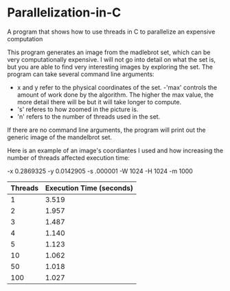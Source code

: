 # Parallelization-in-C
A program that shows how to use threads in C to parallelize an expensive computation 

This program generates an image from the madlebrot set, which can be very computationally expensive.
I will not go into detail on what the set is, but you are able to find very interesting images by exploring the set.
The program can take several command line arguments:
  - x and y refer to the physical coordinates of the set.
  -'max' controls the amount of work done by the algorithm. The higher the max value, the more detail there will be but it will take longer to compute.
  - 's' referes to how zoomed in the picture is.
  - 'n' refers to the number of threads used in the set.
 
 If there are no command line arguments, the program will print out the generic image of the mandelbrot set. 
 
 Here is an example of an image's coordiantes I used and how increasing the number of threads affected execution time:
 
 -x 0.2869325 -y 0.0142905 -s .000001 -W 1024 -H 1024 -m 1000

Threads | Execution Time (seconds)
--------|-----------------
1       | 3.519
2       | 1.957
3       | 1.487
4       | 1.140
5       | 1.123
10      | 1.062
50      | 1.018
100     | 1.027
